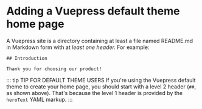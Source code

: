 # Adding a Vuepress default theme home page

A Vuepress site is a directory containing at least a file named README.md in Markdown form with at *least
one header.* For example:

```
## Introduction

Thank you for choosing our product!
```

::: tip TIP FOR DEFAULT THEME USERS
If you're using the Vuepress default theme to create your home page, you should start
with a level 2 header (`##`, as shown above). That's because the level 1 header
is provided by the `heroText` YAML markup.
:::
